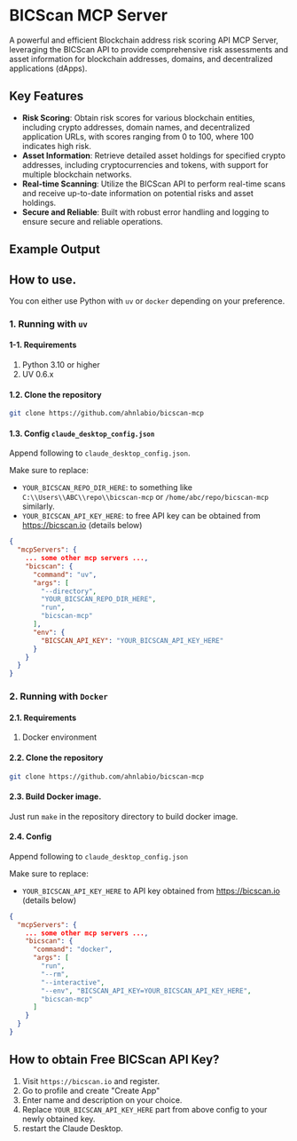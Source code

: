 # BICScan MCP Server
A powerful and efficient Blockchain address risk scoring API MCP Server, leveraging the BICScan API to provide comprehensive risk assessments and asset information for blockchain addresses, domains, and decentralized applications (dApps).

## Key Features
- **Risk Scoring**: Obtain risk scores for various blockchain entities, including crypto addresses, domain names, and decentralized application URLs, with scores ranging from 0 to 100, where 100 indicates high risk.
- **Asset Information**: Retrieve detailed asset holdings for specified crypto addresses, including cryptocurrencies and tokens, with support for multiple blockchain networks.
- **Real-time Scanning**: Utilize the BICScan API to perform real-time scans and receive up-to-date information on potential risks and asset holdings.
- **Secure and Reliable**: Built with robust error handling and logging to ensure secure and reliable operations.

## Example Output

## How to use.

You con either use Python with `uv` or `docker` depending on your preference.

### 1. Running with `uv`

#### 1-1. Requirements
1. Python 3.10 or higher
2. UV 0.6.x

#### 1.2. Clone the repository
```sh
git clone https://github.com/ahnlabio/bicscan-mcp
```

#### 1.3. Config `claude_desktop_config.json`

Append following to `claude_desktop_config.json`.

Make sure to replace:
 - `YOUR_BICSCAN_REPO_DIR_HERE`: to something like `C:\\Users\\ABC\\repo\\bicscan-mcp` or `/home/abc/repo/bicscan-mcp` similarly.
 - `YOUR_BICSCAN_API_KEY_HERE`: to free API key can be obtained from https://bicscan.io (details below)

```json
{
  "mcpServers": {
    ... some other mcp servers ...,
    "bicscan": {
      "command": "uv",
      "args": [
        "--directory",
        "YOUR_BICSCAN_REPO_DIR_HERE",
        "run",
        "bicscan-mcp"
      ],
      "env": {
        "BICSCAN_API_KEY": "YOUR_BICSCAN_API_KEY_HERE"
      }
    }
  }
}
```


### 2. Running with `Docker`

#### 2.1. Requirements
1. Docker environment


#### 2.2. Clone the repository
```sh
git clone https://github.com/ahnlabio/bicscan-mcp
```

#### 2.3. Build Docker image.

Just run `make` in the repository directory to build docker image.


#### 2.4. Config
Append following to `claude_desktop_config.json`

Make sure to replace:
 - `YOUR_BICSCAN_API_KEY_HERE` to API key obtained from https://bicscan.io (details below)

```json
{
  "mcpServers": {
    ... some other mcp servers ...,
    "bicscan": {
      "command": "docker",
      "args": [
        "run",
        "--rm",
        "--interactive",
        "--env", "BICSCAN_API_KEY=YOUR_BICSCAN_API_KEY_HERE",
        "bicscan-mcp"
      ]
    }
  }
}
```


## How to obtain Free BICScan API Key?

1. Visit `https://bicscan.io` and register.
2. Go to profile and create "Create App"
3. Enter name and description on your choice.
4. Replace `YOUR_BICSCAN_API_KEY_HERE` part from above config to your newly obtained key.
5. restart the Claude Desktop.